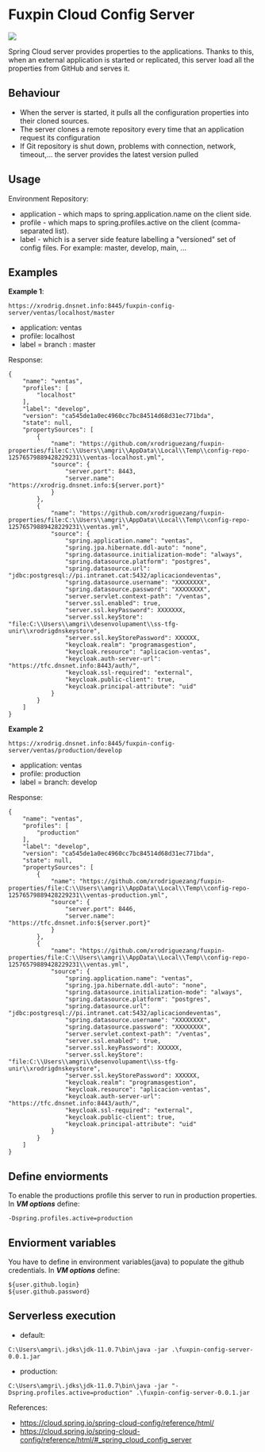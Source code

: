 # Fuxpin Cloud Config Server

![](https://img.shields.io/badge/fuxpin%20config%20server-0.0.1-blue)

Spring Cloud server provides properties to the applications. Thanks to this, when an external application is started or replicated, this server load all the properties from GitHub and serves it.

## Behaviour
* When the server is started, it pulls all the configuration properties into their cloned sources.
* The server clones a remote repository every time that an application request its configuration
* If Git repository is shut down, problems with connection, network, timeout,... the server provides the latest version pulled

## Usage

Environment Repository:

* application -  which maps to spring.application.name on the client side.
* profile - which maps to spring.profiles.active on the client (comma-separated list).
* label - which is a server side feature labelling a "versioned" set of config files. For example: master, develop, main, ...

## Examples

**Example 1**:

````
https://xrodrig.dnsnet.info:8445/fuxpin-config-server/ventas/localhost/master
````

* application: ventas
* profile: localhost
* label = branch : master

Response:

````
{
    "name": "ventas",
    "profiles": [
        "localhost"
    ],
    "label": "develop",
    "version": "ca545de1a0ec4960cc7bc84514d68d31ec771bda",
    "state": null,
    "propertySources": [
        {
            "name": "https://github.com/xrodriguezang/fuxpin-properties/file:C:\\Users\\amgri\\AppData\\Local\\Temp\\config-repo-12576579889428229231\\ventas-localhost.yml",
            "source": {
                "server.port": 8443,
                "server.name": "https://xrodrig.dnsnet.info:${server.port}"
            }
        },
        {
            "name": "https://github.com/xrodriguezang/fuxpin-properties/file:C:\\Users\\amgri\\AppData\\Local\\Temp\\config-repo-12576579889428229231\\ventas.yml",
            "source": {
                "spring.application.name": "ventas",
                "spring.jpa.hibernate.ddl-auto": "none",
                "spring.datasource.initialization-mode": "always",
                "spring.datasource.platform": "postgres",
                "spring.datasource.url": "jdbc:postgresql://pi.intranet.cat:5432/aplicaciondeventas",
                "spring.datasource.username": "XXXXXXXX",
                "spring.datasource.password": "XXXXXXXX",
                "server.servlet.context-path": "/ventas",
                "server.ssl.enabled": true,
                "server.ssl.keyPassword": XXXXXXX,
                "server.ssl.keyStore": "file:C:\\Users\\amgri\\desenvolupament\\ss-tfg-unir\\xrodrigdnskeystore",
                "server.ssl.keyStorePassword": XXXXXX,
                "keycloak.realm": "programasgestion",
                "keycloak.resource": "aplicacion-ventas",
                "keycloak.auth-server-url": "https://tfc.dnsnet.info:8443/auth/",
                "keycloak.ssl-required": "external",
                "keycloak.public-client": true,
                "keycloak.principal-attribute": "uid"
            }
        }
    ]
}
````

**Example 2**

````
https://xrodrig.dnsnet.info:8445/fuxpin-config-server/ventas/production/develop
````

* application: ventas
* profile: production
* label = branch: develop

Response:

````
{
    "name": "ventas",
    "profiles": [
        "production"
    ],
    "label": "develop",
    "version": "ca545de1a0ec4960cc7bc84514d68d31ec771bda",
    "state": null,
    "propertySources": [
        {
            "name": "https://github.com/xrodriguezang/fuxpin-properties/file:C:\\Users\\amgri\\AppData\\Local\\Temp\\config-repo-12576579889428229231\\ventas-production.yml",
            "source": {
                "server.port": 8446,
                "server.name": "https://tfc.dnsnet.info:${server.port}"
            }
        },
        {
            "name": "https://github.com/xrodriguezang/fuxpin-properties/file:C:\\Users\\amgri\\AppData\\Local\\Temp\\config-repo-12576579889428229231\\ventas.yml",
            "source": {
                "spring.application.name": "ventas",
                "spring.jpa.hibernate.ddl-auto": "none",
                "spring.datasource.initialization-mode": "always",
                "spring.datasource.platform": "postgres",
                "spring.datasource.url": "jdbc:postgresql://pi.intranet.cat:5432/aplicaciondeventas",
                "spring.datasource.username": "XXXXXXXX",
                "spring.datasource.password": "XXXXXXXX",
                "server.servlet.context-path": "/ventas",
                "server.ssl.enabled": true,
                "server.ssl.keyPassword": XXXXXX,
                "server.ssl.keyStore": "file:C:\\Users\\amgri\\desenvolupament\\ss-tfg-unir\\xrodrigdnskeystore",
                "server.ssl.keyStorePassword": XXXXXX,
                "keycloak.realm": "programasgestion",
                "keycloak.resource": "aplicacion-ventas",
                "keycloak.auth-server-url": "https://tfc.dnsnet.info:8443/auth/",
                "keycloak.ssl-required": "external",
                "keycloak.public-client": true,
                "keycloak.principal-attribute": "uid"
            }
        }
    ]
}
````
## Define enviorments

To enable the productions profile this server to run in production properties. In ***VM options*** define: 
````
-Dspring.profiles.active=production
````

## Enviorment variables
You have to define in environment variables(java) to populate the github credentials. In ***VM options*** define:

````
${user.github.login}
${user.github.password}
````

## Serverless execution

* default:

``C:\Users\amgri\.jdks\jdk-11.0.7\bin\java -jar .\fuxpin-config-server-0.0.1.jar``
* production:

``C:\Users\amgri\.jdks\jdk-11.0.7\bin\java -jar "-Dspring.profiles.active=production" .\fuxpin-config-server-0.0.1.jar``

References:

* https://cloud.spring.io/spring-cloud-config/reference/html/
* https://cloud.spring.io/spring-cloud-config/reference/html/#_spring_cloud_config_server